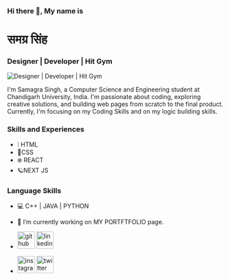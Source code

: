 ### Hi there 👋, My name is 
# समग्र सिंह
### Designer | Developer | Hit Gym 
![Designer | Developer | Hit Gym ](https://www.canva.com/design/DAF67WHDEmg/KlPuYLnwFEeXnS8E6wonew/watch?utm_content=DAF67WHDEmg&utm_campaign=designshare&utm_medium=link&utm_source=editor)

I'm Samagra Singh, a Computer Science and Engineering student at Chandigarh University, India. I'm passionate about coding, exploring creative solutions, and building web pages from scratch to the final product. Currently, I'm focusing on my Coding Skills and on my logic building skills.


### Skills and Experiences
- ❕ HTML
- 🔹CSS
- ❄️ REACT
- 🪐NEXT JS

 ### Language Skills
   
- 💻 C++ | JAVA | PYTHON

 

- 🔭 I’m currently working on MY PORTFTFOLIO page. 


- [<img src='https://cdn.jsdelivr.net/npm/simple-icons@3.0.1/icons/github.svg' alt='github' height='40'>](https://github.com/samagra-6887)
  [<img src='https://cdn.jsdelivr.net/npm/simple-icons@3.0.1/icons/linkedin.svg' alt='linkedin' height='40'>](https://www.linkedin.com/in/samagra-singh-126721122/)
- [<img src='https://cdn.jsdelivr.net/npm/simple-icons@3.0.1/icons/instagram.svg' alt='instagram' height='40'>](https://www.instagram.com/___samagra___/)
  [<img src='https://cdn.jsdelivr.net/npm/simple-icons@3.0.1/icons/twitter.svg' alt='twitter' height='40'>](https://twitter.com/samagrasingh09)  
